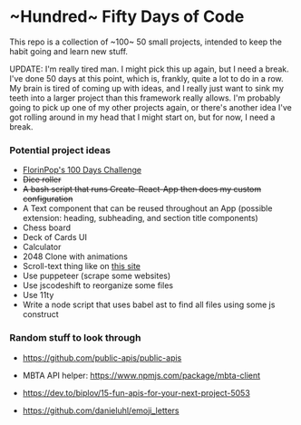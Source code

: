 # ~Hundred~ Fifty Days of Code

This repo is a collection of ~100~ 50 small projects, intended to keep the habit going and learn new stuff.

UPDATE: I'm really tired man. I might pick this up again, but I need a break. I've done 50 days at this point, which is, frankly, quite a lot to do in a row. My brain is tired of coming up with ideas, and I really just want to sink my teeth into a larger project than this framework really allows. I'm probably going to pick up one of my other projects again, or there's another idea I've got rolling around in my head that I might start on, but for now, I need a break.

### Potential project ideas

- [FlorinPop's 100 Days Challenge](https://codepen.io/FlorinPop17/full/VwYWMOa)
- ~~Dice roller~~
- ~~A bash script that runs Create-React-App then does my custom configuration~~
- A Text component that can be reused throughout an App (possible extension: heading, subheading, and section title components)
- Chess board
- Deck of Cards UI
- Calculator
- 2048 Clone with animations
- Scroll-text thing like on [this site](https://www.fdaviz.com/)
- Use puppeteer (scrape some websites)
- Use jscodeshift to reorganize some files
- Use 11ty
- Write a node script that uses babel ast to find all files using some js construct

### Random stuff to look through

- https://github.com/public-apis/public-apis
- MBTA API helper: https://www.npmjs.com/package/mbta-client

- https://dev.to/biplov/15-fun-apis-for-your-next-project-5053
- https://github.com/danieluhl/emoji_letters
